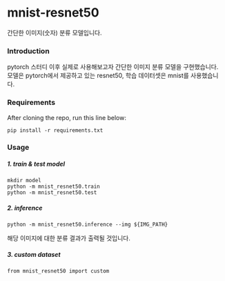 # mnist-resnet50
간단한 이미지(숫자) 분류 모델입니다.

### Introduction

pytorch 스터디 이후 실제로 사용해보고자 간단한 이미지 분류 모델을 구현했습니다.
모델은 pytorch에서 제공하고 있는 resnet50, 학습 데이터셋은 mnist를 사용했습니다.

### Requirements
After cloning the repo, run this line below:
```
pip install -r requirements.txt
```

### Usage

##### 1. train & test model
```
mkdir model
python -m mnist_resnet50.train
python -m mnist_resnet50.test
```
##### 2. inference
```
python -m mnist_resnet50.inference --img ${IMG_PATH}
```
해당 이미지에 대한 분류 결과가 출력될 것입니다.

##### 3. custom dataset
```
from mnist_resnet50 import custom
```
